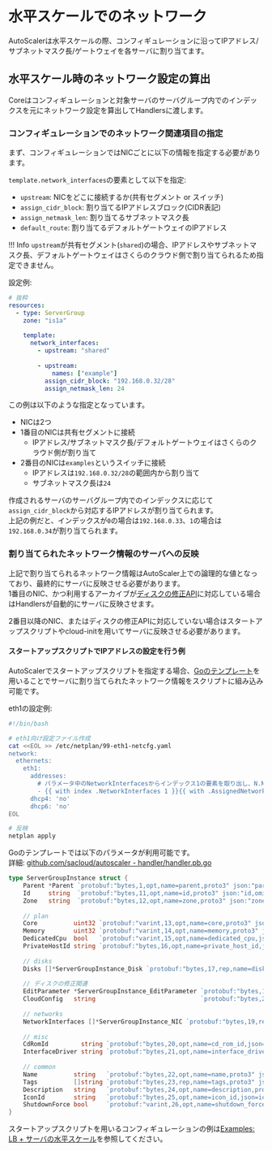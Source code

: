 # 水平スケールでのネットワーク

AutoScalerは水平スケールの際、コンフィギュレーションに沿ってIPアドレス/サブネットマスク長/ゲートウェイを各サーバに割り当てます。  

## 水平スケール時のネットワーク設定の算出

Coreはコンフィギュレーションと対象サーバのサーバグループ内でのインデックスを元にネットワーク設定を算出してHandlersに渡します。  

### コンフィギュレーションでのネットワーク関連項目の指定

まず、コンフィギュレーションではNICごとに以下の情報を指定する必要があります。

`template.network_interfaces`の要素として以下を指定:

- `upstream`: NICをどこに接続するか(共有セグメント or スイッチ)  
- `assign_cidr_block`: 割り当てるIPアドレスブロック(CIDR表記)  
- `assign_netmask_len`: 割り当てるサブネットマスク長  
- `default_route`: 割り当てるデフォルトゲートウェイのIPアドレス  

!!! Info
    `upstream`が共有セグメント(`shared`)の場合、IPアドレスやサブネットマスク長、デフォルトゲートウェイはさくらのクラウド側で割り当てられるため指定できません。

設定例:
```yaml
# 抜粋
resources:
  - type: ServerGroup
    zone: "is1a"
    
    template: 
      network_interfaces:
        - upstream: "shared"
        
        - upstream:
            names: ["example"]
          assign_cidr_block: "192.168.0.32/28"
          assign_netmask_len: 24
```

この例は以下のような指定となっています。

- NICは2つ
- 1番目のNICは共有セグメントに接続
    - IPアドレス/サブネットマスク長/デフォルトゲートウェイはさくらのクラウド側が割り当て
- 2番目のNICは`examples`というスイッチに接続
    - IPアドレスは`192.168.0.32/28`の範囲内から割り当て
    - サブネットマスク長は`24`

作成されるサーバのサーバグループ内でのインデックスに応じて`assign_cidr_block`から対応するIPアドレスが割り当てられます。  
上記の例だと、インデックスが`0`の場合は`192.168.0.33`、`1`の場合は`192.168.0.34`が割り当てられます。

### 割り当てられたネットワーク情報のサーバへの反映

上記で割り当てられるネットワーク情報はAutoScaler上での論理的な値となっており、最終的にサーバに反映させる必要があります。  
1番目のNIC、かつ利用するアーカイブが[ディスクの修正API](https://manual.sakura.ad.jp/cloud/storage/modifydisk/about.html)に対応している場合はHandlersが自動的にサーバに反映させます。

2番目以降のNIC、またはディスクの修正APIに対応していない場合はスタートアップスクリプトやcloud-initを用いてサーバに反映させる必要があります。

#### スタートアップスクリプトでIPアドレスの設定を行う例

AutoScalerでスタートアップスクリプトを指定する場合、[Goのテンプレート](https://pkg.go.dev/text/template)を用いることでサーバに割り当てられたネットワーク情報をスクリプトに組み込み可能です。

eth1の設定例:

```bash
#!/bin/bash

# eth1向け設定ファイル作成
cat <<EOL >> /etc/netplan/99-eth1-netcfg.yaml
network:
  ethernets:
    eth1:
      addresses:
        # パラメータ中のNetworkInterfacesからインデックス1の要素を取り出し、N.N.N.N/N形式で出力する
        - {{ with index .NetworkInterfaces 1 }}{{ with .AssignedNetwork }}{{ .IpAddress }}/{{ .Netmask }}{{ end }}{{ end }}
      dhcp4: 'no'
      dhcp6: 'no'
EOL

# 反映
netplan apply
```

Goのテンプレートでは以下のパラメータが利用可能です。  
詳細: [github.com/sacloud/autoscaler - handler/handler.pb.go](https://github.com/sacloud/autoscaler/blob/main/handler/handler.pb.go)

```go
type ServerGroupInstance struct {
	Parent *Parent `protobuf:"bytes,1,opt,name=parent,proto3" json:"parent,omitempty"`
	Id     string  `protobuf:"bytes,11,opt,name=id,proto3" json:"id,omitempty"` // 新規作成指示時は空
	Zone   string  `protobuf:"bytes,12,opt,name=zone,proto3" json:"zone,omitempty"`
	
	// plan
	Core          uint32 `protobuf:"varint,13,opt,name=core,proto3" json:"core,omitempty"`
	Memory        uint32 `protobuf:"varint,14,opt,name=memory,proto3" json:"memory,omitempty"`
	DedicatedCpu  bool   `protobuf:"varint,15,opt,name=dedicated_cpu,json=dedicatedCpu,proto3" json:"dedicated_cpu,omitempty"`
	PrivateHostId string `protobuf:"bytes,16,opt,name=private_host_id,json=privateHostId,proto3" json:"private_host_id,omitempty"`
	
	// disks
	Disks []*ServerGroupInstance_Disk `protobuf:"bytes,17,rep,name=disks,proto3" json:"disks,omitempty"`
	
	// ディスクの修正関連
	EditParameter *ServerGroupInstance_EditParameter `protobuf:"bytes,18,opt,name=edit_parameter,json=editParameter,proto3" json:"edit_parameter,omitempty"` // 1番目のディスクにのみ有効
	CloudConfig   string                             `protobuf:"bytes,27,opt,name=cloud_config,json=cloudConfig,proto3" json:"cloud_config,omitempty"`
	
	// networks
	NetworkInterfaces []*ServerGroupInstance_NIC `protobuf:"bytes,19,rep,name=network_interfaces,json=networkInterfaces,proto3" json:"network_interfaces,omitempty"`
	
	// misc
	CdRomId         string `protobuf:"bytes,20,opt,name=cd_rom_id,json=cdRomId,proto3" json:"cd_rom_id,omitempty"`
	InterfaceDriver string `protobuf:"bytes,21,opt,name=interface_driver,json=interfaceDriver,proto3" json:"interface_driver,omitempty"`
	
	// common
	Name          string   `protobuf:"bytes,22,opt,name=name,proto3" json:"name,omitempty"`
	Tags          []string `protobuf:"bytes,23,rep,name=tags,proto3" json:"tags,omitempty"`
	Description   string   `protobuf:"bytes,24,opt,name=description,proto3" json:"description,omitempty"`
	IconId        string   `protobuf:"bytes,25,opt,name=icon_id,json=iconId,proto3" json:"icon_id,omitempty"`
	ShutdownForce bool     `protobuf:"varint,26,opt,name=shutdown_force,json=shutdownForce,proto3" json:"shutdown_force,omitempty"`
}
```

スタートアップスクリプトを用いるコンフィギュレーションの例は[Examples: LB + サーバの水平スケール](../examples/horizontal-scale-server-and-lb/)を参照してください。